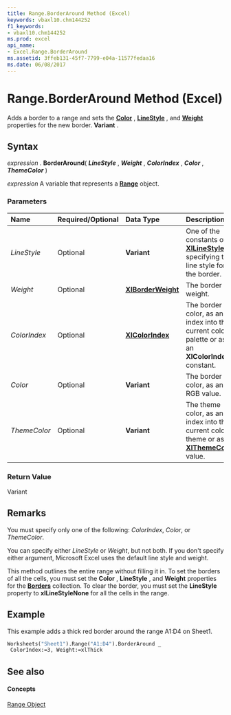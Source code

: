 ```yaml
---
title: Range.BorderAround Method (Excel)
keywords: vbaxl10.chm144252
f1_keywords:
- vbaxl10.chm144252
ms.prod: excel
api_name:
- Excel.Range.BorderAround
ms.assetid: 3ffeb131-45f7-7799-e04a-11577fedaa16
ms.date: 06/08/2017
---
```



# Range.BorderAround Method (Excel)

Adds a border to a range and sets the  **[Color](border-color-property-excel.md)** , **[LineStyle](border-linestyle-property-excel.md)** , and **[Weight](border-weight-property-excel.md)** properties for the new border. **Variant** .


## Syntax

 _expression_ . **BorderAround**( **_LineStyle_** , **_Weight_** , **_ColorIndex_** , **_Color_** , **_ThemeColor_** )

 _expression_ A variable that represents a **[Range](range-object-excel.md)** object.


### Parameters



|**Name**|**Required/Optional**|**Data Type**|**Description**|
|:-----|:-----|:-----|:-----|
| _LineStyle_|Optional| **Variant**|One of the constants of  **[XlLineStyle](xllinestyle-enumeration-excel.md)** specifying the line style for the border.|
| _Weight_|Optional| **[XlBorderWeight](xlborderweight-enumeration-excel.md)**|The border weight.|
| _ColorIndex_|Optional| **[XlColorIndex](xlcolorindex-enumeration-excel.md)**|The border color, as an index into the current color palette or as an  **XlColorIndex** constant.|
| _Color_|Optional| **Variant**|The border color, as an RGB value.|
| _ThemeColor_|Optional| **Variant**|The theme color, as an index into the current color theme or as an  **[XlThemeColor](xlthemecolor-enumeration-excel.md)** value.|

### Return Value

Variant


## Remarks

You must specify only one of the following:  _ColorIndex_,  _Color_, or  _ThemeColor_.

You can specify either  _LineStyle_ or _Weight_, but not both. If you don't specify either argument, Microsoft Excel uses the default line style and weight.

This method outlines the entire range without filling it in. To set the borders of all the cells, you must set the  **Color** , **LineStyle** , and **Weight** properties for the **[Borders](borders-object-excel.md)** collection. To clear the border, you must set the **LineStyle** property to **xlLineStyleNone** for all the cells in the range.


## Example

This example adds a thick red border around the range A1:D4 on Sheet1.


```vb
Worksheets("Sheet1").Range("A1:D4").BorderAround _ 
 ColorIndex:=3, Weight:=xlThick
```


## See also


#### Concepts


[Range Object](range-object-excel.md)

